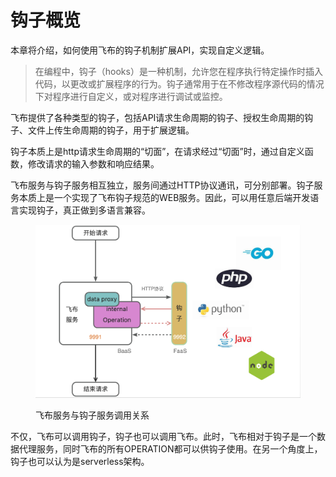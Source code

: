 # 钩子概览

本章将介绍，如何使用飞布的钩子机制扩展API，实现自定义逻辑。

> 在编程中，钩子（hooks）是一种机制，允许您在程序执行特定操作时插入代码，以更改或扩展程序的行为。钩子通常用于在不修改程序源代码的情况下对程序进行自定义，或对程序进行调试或监控。

飞布提供了各种类型的钩子，包括API请求生命周期的钩子、授权生命周期的钩子、文件上传生命周期的钩子，用于扩展逻辑。

钩子本质上是http请求生命周期的“切面”​，在请求经过“切面”时，通过自定义函数，修改请求的输入参数和响应结果。

飞布服务与钩子服务相互独立，服务间通过HTTP协议通讯，可分别部署。钩子服务本质上是一个实现了飞布钩子规范的WEB服务。因此，可以用任意后端开发语言实现钩子，真正做到多语言兼容。

<figure><img src="../.gitbook/assets/image (2) (1) (1) (1) (1).png" alt=""><figcaption><p>飞布服务与钩子服务调用关系</p></figcaption></figure>

不仅，飞布可以调用钩子，钩子也可以调用飞布。此时，飞布相对于钩子是一个数据代理服务，同时飞布的所有OPERATION都可以供钩子使用。在另一个角度上，钩子也可以认为是serverless架构。
